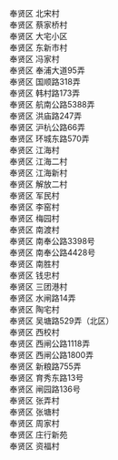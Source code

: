 奉贤区 北宋村  
奉贤区 蔡家桥村  
奉贤区 大宅小区  
奉贤区 东新市村  
奉贤区 冯家村  
奉贤区 奉浦大道95弄  
奉贤区 国顺路318弄  
奉贤区 韩村路173弄  
奉贤区 航南公路5388弄  
奉贤区 洪庙路247弄  
奉贤区 沪杭公路66弄  
奉贤区 环城东路570弄  
奉贤区 江海村  
奉贤区 江海二村  
奉贤区 江海新村  
奉贤区 解放二村  
奉贤区 军民村  
奉贤区 李窑村  
奉贤区 梅园村  
奉贤区 南渡村  
奉贤区 南奉公路3398号  
奉贤区 南奉公路4428号  
奉贤区 南胜村  
奉贤区 钱忠村  
奉贤区 三团港村  
奉贤区 水闸路14弄  
奉贤区 陶宅村  
奉贤区 吴塘路529弄（北区）  
奉贤区 西校村  
奉贤区 西闸公路1118弄  
奉贤区 西闸公路1800弄  
奉贤区 新粮路755弄  
奉贤区 育秀东路13号  
奉贤区 闸园路136号  
奉贤区 张弄村  
奉贤区 张塘村  
奉贤区 周家村  
奉贤区 庄行新苑  
奉贤区 资福村  
